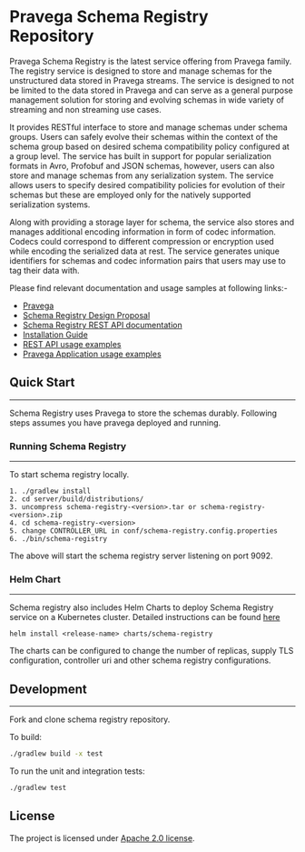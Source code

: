 <!--
Copyright (c) Dell Inc., or its subsidiaries. All Rights Reserved.

Licensed under the Apache License, Version 2.0 (the "License");
you may not use this file except in compliance with the License.
You may obtain a copy of the License at

    http://www.apache.org/licenses/LICENSE-2.0
-->

# Pravega Schema Registry Repository

Pravega Schema Registry is the latest service offering from Pravega family. The registry service is designed to store and manage schemas for the unstructured data stored in Pravega streams. The service is designed to not be limited to the data stored in Pravega and can serve as a general purpose management solution for storing and evolving schemas in wide variety of streaming and non streaming use cases. 

It provides RESTful interface to store and manage schemas under schema groups. Users can safely evolve their schemas within the context of the schema group based on desired schema compatibility policy configured at a group level. The service has built in support for popular serialization formats in Avro, Profobuf and JSON schemas, however, users can also store and manage schemas from any serialization system. The service allows users to specify desired compatibility policies for evolution of their schemas but these are employed only for the natively supported serialization systems. 

Along with providing a storage layer for schema, the service also stores and manages additional encoding information in form of codec information. Codecs could correspond to different compression or encryption used while encoding the serialized data at rest. The service generates unique identifiers for schemas and codec information pairs that users may use to tag their data with. 

Please find relevant documentation and usage samples at following links:-
- [Pravega](https://pravega.io)
- [Schema Registry Design Proposal](https://github.com/pravega/schema-registry/wiki/PDP-1:-Schema-Registry)
- [Schema Registry REST API documentation](https://github.com/pravega/schema-registry/wiki/REST-documentation)
- [Installation Guide](https://github.com/pravega/schema-registry/wiki/Installation-Guide)
- [REST API usage examples](https://github.com/pravega/schema-registry/wiki/REST-API-Usage-Samples)
- [Pravega Application usage examples](https://github.com/pravega/schema-registry/wiki/Sample-Usage:-Pravega-Application)

## Quick Start
----------
Schema Registry uses Pravega to store the schemas durably. Following steps assumes you have pravega deployed and running. 

### Running Schema Registry 
-----------------------------
To start schema registry locally. 
```
1. ./gradlew install
2. cd server/build/distributions/
3. uncompress schema-registry-<version>.tar or schema-registry-<version>.zip
4. cd schema-registry-<version>
5. change CONTROLLER_URL in conf/schema-registry.config.properties
6. ./bin/schema-registry
```
The above will start the schema registry server listening on port 9092. 

### Helm Chart
-----------------------------

Schema registry also includes Helm Charts to deploy Schema Registry service on a Kubernetes cluster.
Detailed instructions can be found [here](https://github.com/pravega/schema-registry/blob/master/charts/schema-registry/README.md)

```
helm install <release-name> charts/schema-registry
```
The charts can be configured to change the number of replicas, supply TLS configuration, controller uri and other schema registry configurations. 

## Development
-----------

Fork and clone schema registry repository. 

To build:

```bash
./gradlew build -x test
```

To run the unit and integration tests:

```bash
./gradlew test 
```

License
-------
The project is licensed under [Apache 2.0 license](LICENSE-Apache).


